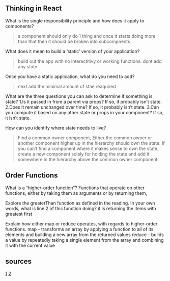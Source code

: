 ## Thinking in React
What is the single responsibility principle and how does it apply to components?
> a component should only do 1 thing and once it starts doing more than that then it should be broken into subcompnents

What does it mean to build a ‘static’ version of your application?
> build out the app with no interactitivy or working functions. dont add any state

Once you have a static application, what do you need to add?
> next add the minimal amount of stae reaquired

What are the three questions you can ask to determine if something is state?
1.Is it passed in from a parent via props? If so, it probably isn’t state.
2.Does it remain unchanged over time? If so, it probably isn’t state.
3.Can you compute it based on any other state or props in your component? If so, it isn’t state.

How can you identify where state needs to live?
> Find a common owner component, 
Either the common owner or another component higher up in the hierarchy should own the state.
If you can’t find a component where it makes sense to own the state, create a new component solely for holding the state and add it somewhere in the hierarchy above the common owner component.

## Order Functions
What is a “higher-order function”?
Functions that operate on other functions, either by taking them as arguments or by returning them, 

Explore the greaterThan function as defined in the reading. In your own words, what is line 2 of this function doing?
it is returning the items with greatest first

Explain how either map or reduce operates, with regards to higher-order functions.
map - transforms an array by applying a function to all of its elements and building a new array from the returned values
reduce - builds a value by repeatedly taking a single element from the array and combining it with the current value

## sources 
[1](https://eloquentjavascript.net/05_higher_order.html#h_xxCc98lOBK)
[2](https://reactjs.org/docs/thinking-in-react.html)
